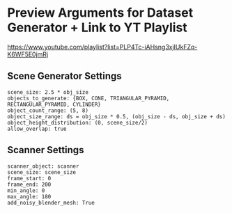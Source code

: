 # Preview Arguments for Dataset Generator + Link to YT Playlist
https://www.youtube.com/playlist?list=PLP4Tc-iAHsng3xjIUkFZq-K6WF5E0jmRj

## Scene Generator Settings
```
scene_size: 2.5 * obj_size 
objects_to_generate: {BOX, CONE, TRIANGULAR_PYRAMID, RECTANGULAR_PYRAMID, CYLINDER} 
object_count_range: (5, 8)
object_size_range: ds = obj_size * 0.5, (obj_size - ds, obj_size + ds)
object_height_distribution: (0, scene_size/2)
allow_overlap: true
```

## Scanner Settings
```
scanner_object: scanner
scene_size: scene_size
frame_start: 0
frame_end: 200
min_angle: 0
max_angle: 180
add_noisy_blender_mesh: True
```
